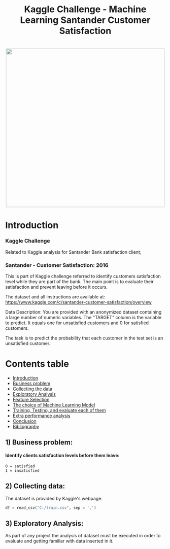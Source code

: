 <h1 align="center">Kaggle Challenge - Machine Learning Santander Customer Satisfaction</h1>

<h1 align="center">
  <img src="https://github.com/leonvictorlima/Machine-Learning-Credit-Analysis-Data-Science/blob/main/Images/credit.jpg"  width="500"/>
</h1>

<a name="introduction"></a>
# Introduction

### Kaggle Challenge

Related to Kaggle analysis for Santander Bank satisfaction client;

### Santander - Customer Satisfaction: 2016

This is part of Kaggle challenge referred to identify customers satisfaction level while they are part of the bank. The main point is to evaluate their satisfaction and prevent leaving before it occurs.

The dataset and all instructions are available at: https://www.kaggle.com/c/santander-customer-satisfaction/overview

Data Description:
You are provided with an anonymized dataset containing a large number of numeric variables. The "TARGET" column is the variable to predict. It equals one for unsatisfied customers and 0 for satisfied customers.

The task is to predict the probability that each customer in the test set is an unsatisfied customer.


Contents table
=================
<!--ts-->
   * [Introduction](#introduction)
   * [Business problem](#business-problem)
   * [Collecting the data](#collecting-data)
   * [Exploratory Analysis](#exploratory-analysis)
   * [Feature Selection](#feature-selection)
   * [The choice of Machine Learning Model](#machine-learning)
   * [Training, Testing, and evaluate each of them](#training-test)
   * [Extra performance analysis](#perfomance-analysis)
   * [Conclusion](#conclusion)
   * [Bibliography](#bibliography)
<!--te-->

<a name="business-problem"></a>
 ## 1) Business problem:

#### Identify clients satisfaction levels before them leave:
    0 = satisfied
    1 = insatisfied

<a name="collecting-data"></a>    
## 2) Collecting data:

  The dataset is provided by Kaggle's webpage.
  
```python
df = read_csv("C:/train.csv", sep = ',')
```
<a name="exploratory-analysis"></a> 
## 3) Exploratory Analysis:

As part of any project the analysis of dataset must be executed in order to evaluate and getting familiar with data inserted in it.

